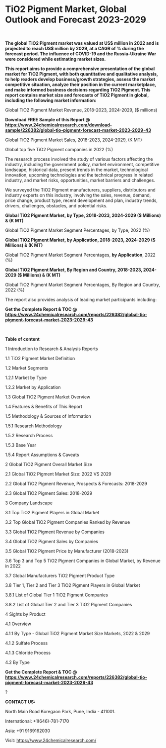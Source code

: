 <h1>TiO2 Pigment Market, Global Outlook and Forecast 2023-2029</h1><br/><p><strong>The global TiO2 Pigment market was valued at US$ million in 2022 and is projected to reach US$ million by 2029, at a <strong>CAGR</strong> of % during the forecast period. The influence of COVID-19 and the Russia-Ukraine War were considered while estimating market sizes.</strong></p>
 
 
 
 <p><strong>This report aims to provide a comprehensive presentation of the global market for TiO2 Pigment, with both quantitative and qualitative analysis, to help readers develop business/growth strategies, assess the market competitive situation, analyze their position in the current marketplace, and make informed business decisions regarding TiO2 Pigment. This report contains market size and forecasts of TiO2 Pigment in global, including the following market information:</strong></p>
 
 
 
 <p>Global TiO2 Pigment Market Revenue, 2018-2023, 2024-2029, ($ millions)</p>
 
 
 
 <div><b>Download FREE Sample of this Report @ <a href="https://www.24chemicalresearch.com/download-sample/226382/global-tio-pigment-forecast-market-2023-2029-43">https://www.24chemicalresearch.com/download-sample/226382/global-tio-pigment-forecast-market-2023-2029-43</a></b></div>
 
 
 
 <p>Global TiO2 Pigment Market Sales, 2018-2023, 2024-2029, (K MT)</p>
 
 
 
 <p>Global top five TiO2 Pigment companies in 2022 (%)</p>
 
 
 
 <p>The research process involved the study of various factors affecting the industry, including the government policy, market environment, competitive landscape, historical data, present trends in the market, technological innovation, upcoming technologies and the technical progress in related industry, and market risks, opportunities, market barriers and challenges.</p>
 
 
 
 <p>We surveyed the TiO2 Pigment manufacturers, suppliers, distributors and industry experts on this industry, involving the sales, revenue, demand, price change, product type, recent development and plan, industry trends, drivers, challenges, obstacles, and potential risks.</p>
 
 
 
 <p><strong>Global TiO2 Pigment Market, by Type, 2018-2023, 2024-2029 ($ Millions) & (K MT)</strong></p>
 
 
 
 <p>Global TiO2 Pigment Market Segment Percentages, by Type, 2022 (%)</p>
 
 
 
 <p><strong>Global TiO2 Pigment Market, <strong>by Application</strong>, 2018-2023, 2024-2029 ($ Millions) & (K MT)</strong></p>
 
 
 
 <p>Global TiO2 Pigment Market Segment Percentages, <strong>by Application</strong>, 2022 (%)</p>
 
 
 
 <p><strong>Global TiO2 Pigment Market, By Region and Country, 2018-2023, 2024-2029 ($ Millions) & (K MT)</strong></p>
 
 
 
 <p>Global TiO2 Pigment Market Segment Percentages, By Region and Country, 2022 (%)</p>
 
 
 
 <p>The report also provides analysis of leading market participants including:</p>
 
 
 
 <div><b>Get the Complete Report & TOC @ <a href="https://www.24chemicalresearch.com/reports/226382/global-tio-pigment-forecast-market-2023-2029-43">https://www.24chemicalresearch.com/reports/226382/global-tio-pigment-forecast-market-2023-2029-43</a></b></div>
 
 
 
 <p><br />
 
 <b>Table of content</b></p>
 
 
 
 <p>1 Introduction to Research & Analysis Reports<br />
 
 1.1 TiO2 Pigment Market Definition<br />
 
 1.2 Market Segments<br />
 
 1.2.1 Market by Type<br />
 
 1.2.2 Market by Application<br />
 
 1.3 Global TiO2 Pigment Market Overview<br />
 
 1.4 Features & Benefits of This Report<br />
 
 1.5 Methodology & Sources of Information<br />
 
 1.5.1 Research Methodology<br />
 
 1.5.2 Research Process<br />
 
 1.5.3 Base Year<br />
 
 1.5.4 Report Assumptions & Caveats<br />
 
 2 Global TiO2 Pigment Overall Market Size<br />
 
 2.1 Global TiO2 Pigment Market Size: 2022 VS 2029<br />
 
 2.2 Global TiO2 Pigment Revenue, Prospects & Forecasts: 2018-2029<br />
 
 2.3 Global TiO2 Pigment Sales: 2018-2029<br />
 
 3 Company Landscape<br />
 
 3.1 Top TiO2 Pigment Players in Global Market<br />
 
 3.2 Top Global TiO2 Pigment Companies Ranked by Revenue<br />
 
 3.3 Global TiO2 Pigment Revenue by Companies<br />
 
 3.4 Global TiO2 Pigment Sales by Companies<br />
 
 3.5 Global TiO2 Pigment Price by Manufacturer (2018-2023)<br />
 
 3.6 Top 3 and Top 5 TiO2 Pigment Companies in Global Market, by Revenue in 2022<br />
 
 3.7 Global Manufacturers TiO2 Pigment Product Type<br />
 
 3.8 Tier 1, Tier 2 and Tier 3 TiO2 Pigment Players in Global Market<br />
 
 3.8.1 List of Global Tier 1 TiO2 Pigment Companies<br />
 
 3.8.2 List of Global Tier 2 and Tier 3 TiO2 Pigment Companies<br />
 
 4 Sights by Product<br />
 
 4.1 Overview<br />
 
 4.1.1 By Type - Global TiO2 Pigment Market Size Markets, 2022 & 2029<br />
 
 4.1.2 Sulfate Process<br />
 
 4.1.3 Chloride Process<br />
 
 4.2 By Type</p>
 
 
 
 <div><b>Get the Complete Report & TOC @ <a href="https://www.24chemicalresearch.com/reports/226382/global-tio-pigment-forecast-market-2023-2029-43">https://www.24chemicalresearch.com/reports/226382/global-tio-pigment-forecast-market-2023-2029-43</a></b></div>
 
 
 
 <p>? </p>
 
 
 
 <p><b>CONTACT US:</b><br />
 
 North Main Road Koregaon Park, Pune, India - 411001.<br />
 
 International: +1(646)-781-7170<br />
 
 Asia: +91 9169162030<br />
 
 Visit: <a href="https://www.24chemicalresearch.com/">https://www.24chemicalresearch.com/</a></p>